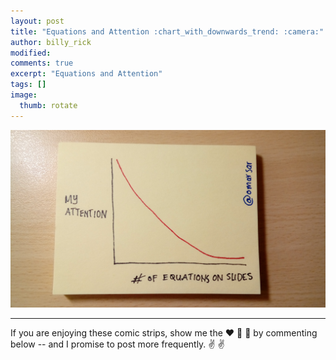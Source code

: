 ```yaml
---
layout: post
title: "Equations and Attention :chart_with_downwards_trend: :camera:"
author: billy_rick
modified:
comments: true
excerpt: "Equations and Attention"
tags: []
image:
  thumb: rotate
---
```


![alt text](https://github.com/omarsar/omarsar.github.io/blob/master/images/equations.jpg?raw=true "rotation dilemma")

---
If you are enjoying these comic strips, show me the :heart: :blue_heart: :green_heart: by commenting below -- and I promise to post more frequently. :v: :v:
